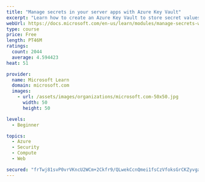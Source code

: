 ```yaml
---
title: "Manage secrets in your server apps with Azure Key Vault"
excerpt: "Learn how to create an Azure Key Vault to store secret values and how to enable secure access to the vault."
webUrl: https://docs.microsoft.com/en-us/learn/modules/manage-secrets-with-azure-key-vault/
type: course
price: Free
length: PT46M
ratings:
  count: 2044
  average: 4.594423
heat: 51

provider:
  name: Microsoft Learn
  domain: microsoft.com
  images:
    - url: /assets/images/organizations/microsoft.com-50x50.jpg
      width: 50
      height: 50

levels:
  - Beginner

topics:
  - Azure
  - Security
  - Compute
  - Web

secured: "frTwj81svP0vrVKncU2WCm+2Ckfr9/QLwekCcnQmei1fsCzVfoksGrCKZyvgaXHMR1iTNtN72a8+ZylahQ+dbUeyNgcgBroj7Q4QB/0Yk+ywvL9IK3jfORiIACvpIUAa086Tlb9IzuGrjzYgcfjFqfLmykGtbVCPIgb9WWX63T5/YvfNZXp0kiOaSMTce4T/LRREtMqrwobOkCdLM8TlB9UZBX17oLYbQlT69sml4y462Y56tkqAVMjQTrpufOQZqLit9PT1KcZj/2x8uEoIFbXwhmq5zACgvMe6dwjAfA9PYTmKbIXVIoNYGQ8V8YtKj+W38XlfR+wQEy13OorLIKEpa4YFN0mfNY9uK9oTjRmCXh6fi4cZQ0X1qyzFGY/Ah5TtkJURV7q21c5QSVNzpmfp6rhdm8utZa/+E3O444Y=;KO+Ppg81KrA94KaIuhv6wA=="
---
```



